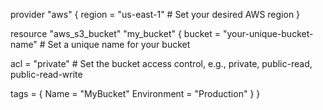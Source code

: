 provider "aws" {
  region = "us-east-1"  # Set your desired AWS region
}

resource "aws_s3_bucket" "my_bucket" {
  bucket = "your-unique-bucket-name"  # Set a unique name for your bucket

  acl    = "private"  # Set the bucket access control, e.g., private, public-read, public-read-write

  tags = {
    Name        = "MyBucket"
    Environment = "Production"
  }
}


